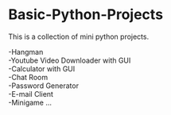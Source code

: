 # Basic-Python-Projects
This is a collection of mini python projects.

-Hangman
<br>
-Youtube Video Downloader with GUI
<br>
-Calculator with GUI
<br>
-Chat Room
<br>
-Password Generator
<br>
-E-mail Client
<br>
-Minigame
...
